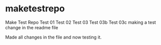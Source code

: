 # maketestrepo
Make Test Repo
Test 01
Test 02
Test 03
Test 03b
Test 03c
making a test change in the readme file

Made all changes in the file and now testing it.
